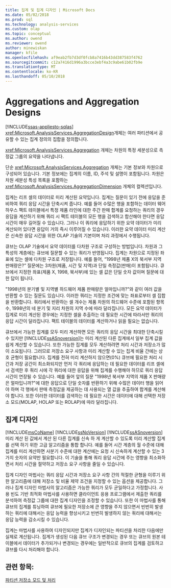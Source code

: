 ```yaml
---
title: 집계 및 집계 디자인 | Microsoft Docs
ms.date: 05/02/2018
ms.prod: sql
ms.technology: analysis-services
ms.custom: olap
ms.topic: conceptual
ms.author: owend
ms.reviewer: owend
author: minewiskan
manager: kfile
ms.openlocfilehash: af9eab2fb7d3df0fcb8a7416b43dd387583f4762
ms.sourcegitcommit: c12a7416d1996a3bcce3ebf4a3c9abe61b02fb9e
ms.translationtype: MT
ms.contentlocale: ko-KR
ms.lasthandoff: 05/10/2018
---
```

# <a name="aggregations-and-aggregation-designs"></a>Aggregations and Aggregation Designs
[!INCLUDE[ssas-appliesto-sqlas](../../includes/ssas-appliesto-sqlas.md)]
  <xref:Microsoft.AnalysisServices.AggregationDesign>개체는 여러 파티션에서 공유할 수 있는 집계 정의의 집합을 정의합니다.  
  
 <xref:Microsoft.AnalysisServices.Aggregation> 개체는 차원의 특정 세분성으로 측정값 그룹의 요약을 나타냅니다.  
  
 단순 <xref:Microsoft.AnalysisServices.Aggregation> 개체는 기본 정보와 차원으로 구성되어 있습니다. 기본 정보에는 집계의 이름, ID, 주석 및 설명이 포함됩니다. 차원은 차원 세분성 특성 목록을 포함하는 <xref:Microsoft.AnalysisServices.AggregationDimension> 개체의 컬렉션입니다.  
  
 집계는 리프 셀의 데이터로 미리 계산된 요약입니다. 집계는 질문이 있기 전에 응답을 준비하여 쿼리 응답 시간을 단축시켜 줍니다. 예를 들어 수많은 행을 포함하는 데이터 웨어하우스 팩트 테이블에서 특정 제품 라인에 대한 주간 판매 합계를 요청하는 쿼리의 경우 응답을 계산하기 위해 쿼리 시 팩트 테이블의 모든 행을 검색하고 합산해야 한다면 응답 시간이 매우 길어질 수 있습니다. 그러나 이 쿼리에 응답하기 위한 요약 데이터가 미리 계산되어 있다면 응답이 거의 즉시 이루어질 수 있습니다. 이러한 요약 데이터 미리 계산은 신속한 응답 시간을 위한 OLAP 기술의 기본이며 처리 과정에서 수행됩니다.  
  
 큐브는 OLAP 기술에서 요약 데이터를 다차원 구조로 구성하는 방법입니다. 차원과 그 특성의 계층에는 큐브에 질문할 수 있는 쿼리가 반영됩니다. 집계는 차원으로 지정된 좌표에 있는 셀에 다차원 구조로 저장됩니다. 예를 들어, “1998년 제품 X의 북서부 지역 판매량은?” 질문에는 3차원(제품, 시간 및 지역)과 단일 측정값(판매)이 포함됩니다. 큐브에서 지정한 좌표(제품 X, 1998, 북서부)에 있는 셀 값은 단일 숫자 값이며 질문에 대한 답이 됩니다.  
  
 "1998년의 분기별 및 지역별 하드웨어 제품 판매량은 얼마입니까?"와 같이 여러 값을 반환할 수 있는 질문도 있습니다. 이러한 쿼리는 지정한 조건에 맞는 좌표로부터 셀 집합을 반환합니다. 쿼리에서 반환하는 셀 개수는 제품 차원의 하드웨어 수준에 포함된 항목 수, 1998년의 네 분기 및 지리 차원의 지역 수에 따라 달라집니다. 모든 요약 데이터가 집계로 미리 계산된 경우에는 지정한 셀을 추출하는 데 필요한 시간에 따라서만 쿼리의 응답 시간이 달라집니다. 팩트 테이블의 데이터를 계산하거나 읽을 필요는 없습니다.  
  
 큐브에서 가능한 집계를 모두 미리 계산하면 모든 쿼리의 응답 시간을 최대한 단축시킬 수 있지만 [!INCLUDE[ssASnoversion](../../includes/ssasnoversion-md.md)]는 미리 계산된 다른 집계에서 일부 집계 값을 쉽게 계산할 수 있습니다. 또한 가능한 집계를 모두 계산하려면 처리 시간과 저장소가 많이 소요됩니다. 그러므로 저장소 요구 사항과 미리 계산할 수 있는 집계 비율 간에는 상호 균형이 필요합니다. 집계를 전혀 미리 계산하지 않으면(0%) 큐브에 필요한 처리 시간과 저장 공간이 최소화되지만 먼저 각 쿼리에 응답하는 데 필요한 데이터를 리프 셀에서 검색한 후 쿼리 시에 각 쿼리에 대한 응답을 위해 집계를 수행해야 하므로 쿼리 응답 시간이 연장될 수 있습니다. 예를 들어 앞의 질문 "1998년 북서부 지역의 제품 X 판매량은 얼마입니까?"에 대한 응답으로 단일 숫자를 반환하기 위해 수많은 데이터 행을 읽어야 하며 각 행에서 판매 측정값을 제공하는 데 사용되는 열 값을 추출하여 합계를 계산해야 합니다. 또한 이러한 데이터를 검색하는 데 필요한 시간은 데이터에 대해 선택한 저장소 모드(MOLAP, HOLAP 또는 ROLAP)에 따라 달라집니다.  
  
## <a name="designing-aggregations"></a>집계 디자인  
 [!INCLUDE[msCoName](../../includes/msconame-md.md)] [!INCLUDE[ssNoVersion](../../includes/ssnoversion-md.md)] [!INCLUDE[ssASnoversion](../../includes/ssasnoversion-md.md)] 미리 계산 된 값에서 계산 된 다른 집계를 신속 하 게 계산할 수 있도록 미리 계산할 집계를 선택 하기 위한 고급 알고리즘을 통합 합니다. 예를 들어 시간 계층의 월 수준에 대해 집계를 미리 계산하면 사분기 수준에 대한 계산에는 요청 시 신속하게 계산할 수 있는 3가지 숫자의 요약만 필요합니다. 이 기술을 통해 쿼리 응답 시간에 주는 영향을 최소화하면서 처리 시간을 절약하고 저장소 요구 사항을 줄일 수 있습니다.  
  
 집계 디자인 마법사는 쿼리 응답 시간과 저장소 요구 사항 간의 적절한 균형을 이루기 위한 알고리즘에 대해 저장소 및 비율 제약 조건을 지정할 수 있는 옵션을 제공합니다. 그러나 집계 디자인 마법사의 알고리즘은 가능한 쿼리가 모두 균일하다고 가정합니다. 사용 빈도 기반 최적화 마법사를 사용하면 클라이언트 응용 프로그램에서 제출한 쿼리를 분석하여 측정값 그룹에 대한 집계 디자인을 조정할 수 있습니다. 또한 이 마법사를 통해 큐브의 집계를 튜닝하여 큐브에 필요한 저장소에 큰 영향을 주지 않으면서 빈번히 발생하는 쿼리에 대해서는 응답 능력을 향상시키고 빈번히 발생하지 않는 쿼리에 대해서는 응답 능력을 감소시킬 수 있습니다.  
  
 집계는 마법사를 사용하여 디자인되지만 집계가 디자인되는 파티션을 처리한 다음에만 실제로 계산됩니다. 집계가 생성된 다음 큐브 구조가 변경되는 경우 또는 큐브의 원본 테이블에서 데이터가 추가되거나 변경되는 경우에는 일반적으로 큐브의 집계를 검토하고 큐브를 다시 처리해야 합니다.  
  
## <a name="see-also"></a>관련 항목:  
 [파티션 저장소 모드 및 처리](../../analysis-services/multidimensional-models-olap-logical-cube-objects/partitions-partition-storage-modes-and-processing.md)  
  
  
